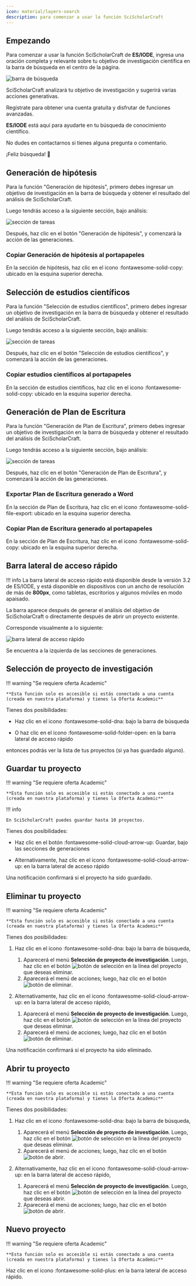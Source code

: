 ```yaml
---
icon: material/layers-search
description: para comenzar a usar la función SciScholarCraft
---
```


## **Empezando**

Para comenzar a usar la función SciScholarCraft de __ES/IODE__, ingresa una oración completa y relevante sobre tu objetivo de investigación científica en la barra de búsqueda en el centro de la página.

![barra de búsqueda](assets/searchbar.png)

SciScholarCraft analizará tu objetivo de investigación y sugerirá varias acciones generativas.

Regístrate para obtener una cuenta gratuita y disfrutar de funciones avanzadas.

__ES/IODE__ está aquí para ayudarte en tu búsqueda de conocimiento científico.

No dudes en contactarnos si tienes alguna pregunta o comentario.

¡Feliz búsqueda! :rocket:

## **Generación de hipótesis**

Para la función "Generación de hipótesis", primero debes ingresar un objetivo de investigación en la barra de búsqueda y obtener el resultado del análisis de SciScholarCraft.

Luego tendrás acceso a la siguiente sección, bajo análisis:

![sección de tareas](assets/tasks-section.png)

Después, haz clic en el botón "Generación de hipótesis", y comenzará la acción de las generaciones.

### **Copiar Generación de hipótesis al portapapeles**

En la sección de hipótesis, haz clic en el icono :fontawesome-solid-copy: ubicado en la esquina superior derecha.

## **Selección de estudios científicos**

Para la función "Selección de estudios científicos", primero debes ingresar un objetivo de investigación en la barra de búsqueda y obtener el resultado del análisis de SciScholarCraft.

Luego tendrás acceso a la siguiente sección, bajo análisis:

![sección de tareas](assets/tasks-section.png)

Después, haz clic en el botón "Selección de estudios científicos", y comenzará la acción de las generaciones.

### **Copiar estudios científicos al portapapeles**

En la sección de estudios científicos, haz clic en el icono :fontawesome-solid-copy: ubicado en la esquina superior derecha.

## **Generación de Plan de Escritura**

Para la función "Generación de Plan de Escritura", primero debes ingresar un objetivo de investigación en la barra de búsqueda y obtener el resultado del análisis de SciScholarCraft.

Luego tendrás acceso a la siguiente sección, bajo análisis:

![sección de tareas](assets/tasks-section.png)

Después, haz clic en el botón "Generación de Plan de Escritura", y comenzará la acción de las generaciones.

### **Exportar Plan de Escritura generado a Word**

En la sección de Plan de Escritura, haz clic en el icono :fontawesome-solid-file-export: ubicado en la esquina superior derecha.

### **Copiar Plan de Escritura generado al portapapeles**

En la sección de Plan de Escritura, haz clic en el icono :fontawesome-solid-copy: ubicado en la esquina superior derecha.

## **Barra lateral de acceso rápido**

!!! info
    La barra lateral de acceso rápido está disponible desde la versión 3.2 de ES/IODE, y está disponible en dispositivos con un ancho de resolución de más de **800px**, como tabletas, escritorios y algunos móviles en modo apaisado.

La barra aparece después de generar el análisis del objetivo de SciScholarCraft o directamente después de abrir un proyecto existente.

Corresponde visualmente a lo siguiente:

![barra lateral de acceso rápido](assets/quickaccess-sidebar.png)

Se encuentra a la izquierda de las secciones de generaciones.

## **Selección de proyecto de investigación**

!!! warning "Se requiere oferta Academic"

    **Esta función solo es accesible si estás conectado a una cuenta (creada en nuestra plataforma) y tienes la Oferta Academic**

Tienes dos posibilidades:

- Haz clic en el icono :fontawesome-solid-dna: bajo la barra de búsqueda

- O haz clic en el icono :fontawesome-solid-folder-open: en la barra lateral de acceso rápido

entonces podrás ver la lista de tus proyectos (si ya has guardado alguno).

## **Guardar tu proyecto**

!!! warning "Se requiere oferta Academic"

    **Esta función solo es accesible si estás conectado a una cuenta (creada en nuestra plataforma) y tienes la Oferta Academic**

!!! info

    En SciScholarCraft puedes guardar hasta 10 proyectos.

Tienes dos posibilidades:

- Haz clic en el botón :fontawesome-solid-cloud-arrow-up: Guardar, bajo las secciones de generaciones

- Alternativamente, haz clic en el icono :fontawesome-solid-cloud-arrow-up: en la barra lateral de acceso rápido

Una notificación confirmará si el proyecto ha sido guardado.



## **Eliminar tu proyecto**

!!! warning "Se requiere oferta Academic"

    **Esta función solo es accesible si estás conectado a una cuenta (creada en nuestra plataforma) y tienes la Oferta Academic**

Tienes dos posibilidades:

1. Haz clic en el icono :fontawesome-solid-dna: bajo la barra de búsqueda, 
    1. Aparecerá el menú **Selección de proyecto de investigación**. Luego, haz clic en el botón ![botón de selección](assets/selection-button.png) en la línea del proyecto que deseas eliminar.
    2. Aparecerá el menú de acciones; luego, haz clic en el botón ![botón de eliminar](assets/delete-button.png).


2. Alternativamente, haz clic en el icono :fontawesome-solid-cloud-arrow-up: en la barra lateral de acceso rápido,
    1. Aparecerá el menú **Selección de proyecto de investigación**. Luego, haz clic en el botón ![botón de selección](assets/selection-button.png) en la línea del proyecto que deseas eliminar.
    2. Aparecerá el menú de acciones; luego, haz clic en el botón ![botón de eliminar](assets/delete-button.png).

Una notificación confirmará si el proyecto ha sido eliminado.

## **Abrir tu proyecto**

!!! warning "Se requiere oferta Academic"

    **Esta función solo es accesible si estás conectado a una cuenta (creada en nuestra plataforma) y tienes la Oferta Academic**

Tienes dos posibilidades:

1. Haz clic en el icono :fontawesome-solid-dna: bajo la barra de búsqueda, 
    1. Aparecerá el menú **Selección de proyecto de investigación**. Luego, haz clic en el botón ![botón de selección](assets/selection-button.png) en la línea del proyecto que deseas eliminar.
    2. Aparecerá el menú de acciones; luego, haz clic en el botón ![botón de abrir](assets/open-button.png).


2. Alternativamente, haz clic en el icono :fontawesome-solid-cloud-arrow-up: en la barra lateral de acceso rápido,
    1. Aparecerá el menú **Selección de proyecto de investigación**. Luego, haz clic en el botón ![botón de selección](assets/selection-button.png) en la línea del proyecto que deseas abrir.
    2. Aparecerá el menú de acciones; luego, haz clic en el botón ![botón de abrir](assets/open-button.png).
  
## **Nuevo proyecto**

!!! warning "Se requiere oferta Academic"

    **Esta función solo es accesible si estás conectado a una cuenta (creada en nuestra plataforma) y tienes la Oferta Academic**


Haz clic en el icono :fontawesome-solid-plus: en la barra lateral de acceso rápido.

